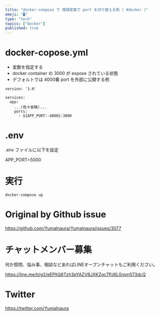 ```yaml
---
title: "docker-compose で 環境変数で port を切り替える例 ( #docker )"
emoji: "🖥"
type: "tech"
topics: ["Docker"]
published: true
---
```


# docker-copose.yml

- 変数を指定する
- docker container の 3000 が expose されている状態
- デフォルトでは 4000番 port を外部に公開する例

```
version: '3.0'

services:
  app:
    ...(色々省略)...
    ports:
      - ${APP_PORT:-4000}:3000
```


# .env 

.env ファイルに以下を設定

APP_PORT=5000

# 実行

```
docker-compose up
```

# Original by Github issue

https://github.com/YumaInaura/YumaInaura/issues/3077








<!-- Update From Qiita API -->

# チャットメンバー募集


何か質問、悩み事、相談などあればLINEオープンチャットもご利用ください。

https://line.me/ti/g2/eEPltQ6Tzh3pYAZV8JXKZqc7PJ6L0rpm573dcQ





# Twitter


https://twitter.com/YumaInaura


<!-- Update From Qiita API -->


